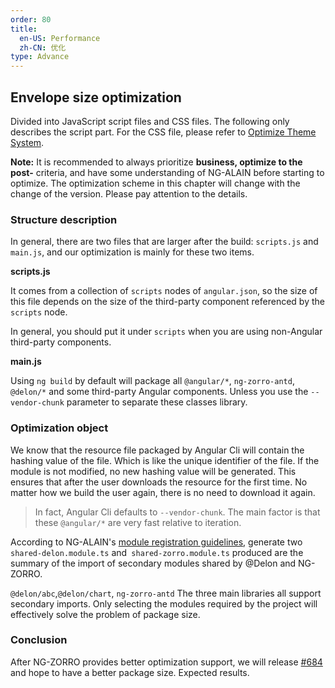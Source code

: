 ```yaml
---
order: 80
title:
  en-US: Performance
  zh-CN: 优化
type: Advance
---
```


## Envelope size optimization

Divided into JavaScript script files and CSS files. The following only describes the script part. For the CSS file, please refer to [Optimize Theme System](/theme/performance).

**Note:** It is recommended to always prioritize **business, optimize to the post-** criteria, and have some understanding of NG-ALAIN before starting to optimize. The optimization scheme in this chapter will change with the change of the version. Please pay attention to the details.

### Structure description

In general, there are two files that are larger after the build: `scripts.js` and `main.js`, and our optimization is mainly for these two items.

**scripts.js**

It comes from a collection of `scripts` nodes of `angular.json`, so the size of this file depends on the size of the third-party component referenced by the `scripts` node.

In general, you should put it under `scripts` when you are using non-Angular third-party components.

**main.js**

Using `ng build` by default will package all `@angular/*`, `ng-zorro-antd`, `@delon/*` and some third-party Angular components. Unless you use the `--vendor-chunk` parameter to separate these classes library.

### Optimization object

We know that the resource file packaged by Angular Cli will contain the hashing value of the file. Which is like the unique identifier of the file. If the module is not modified, no new hashing value will be generated. This ensures that after the user downloads the resource for the first time. No matter how we build the user again, there is no need to download it again.

> In fact, Angular Cli defaults to `--vendor-chunk`. The main factor is that these `@angular/*` are very fast relative to iteration.

According to NG-ALAIN's [module registration guidelines](/docs/module), generate two `shared-delon.module.ts` and` shared-zorro.module.ts` produced are the summary of the import of secondary modules shared by @Delon and NG-ZORRO.

`@delon/abc`,`@delon/chart`, `ng-zorro-antd` The three main libraries all support secondary imports. Only selecting the modules required by the project will effectively solve the problem of package size.

### Conclusion

After NG-ZORRO provides better optimization support, we will release [#684](https://github.com/ng-alain/ng-alain/pull/684) and hope to have a better package size. Expected results.
